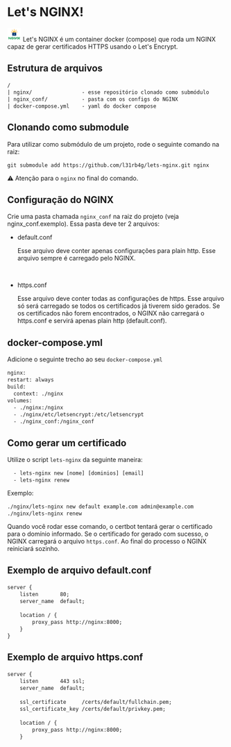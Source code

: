  # Let's NGINX!

<img src="lets-nginx.png" width="32px">
Let's NGINX é um container docker (compose) que roda um NGINX capaz de gerar certificados HTTPS usando o Let's Encrypt.


## Estrutura de arquivos
```
/
| nginx/                - esse repositório clonado como submódulo
| nginx_conf/           - pasta com os configs do NGINX
| docker-compose.yml    - yaml do docker compose
```


## Clonando como submodule
Para utilizar como submódulo de um projeto, rode o seguinte comando na raiz:
```
git submodule add https://github.com/l31rb4g/lets-nginx.git nginx
```
⚠ Atenção para o `nginx` no final do comando.


## Configuração do NGINX
Crie uma pasta chamada `nginx_conf` na raiz do projeto (veja nginx_conf.exemplo). Essa pasta deve ter 2 arquivos:
  - default.conf

    Esse arquivo deve conter apenas configurações para plain http. Esse arquivo sempre é carregado pelo NGINX.
<br>

  - https.conf

    Esse arquivo deve conter todas as configurações de https. Esse arquivo só será carregado se todos os certificados já tiverem sido gerados. Se os certificados não forem encontrados, o NGINX não carregará o https.conf e servirá apenas plain http (default.conf).


## docker-compose.yml
Adicione o seguinte trecho ao seu `docker-compose.yml`
```
nginx:
restart: always
build:
  context: ./nginx
volumes:
  - ./nginx:/nginx
  - ./nginx/etc/letsencrypt:/etc/letsencrypt
  - ./nginx_conf:/nginx_conf
```


## Como gerar um certificado
Utilize o script `lets-nginx` da seguinte maneira:
```
  - lets-nginx new [nome] [dominios] [email]
  - lets-nginx renew
```

Exemplo:
```
./nginx/lets-nginx new default example.com admin@example.com
./nginx/lets-nginx renew
```

Quando você rodar esse comando, o certbot tentará gerar o certificado para o domínio informado. Se o certificado for gerado com sucesso, o NGINX carregará o arquivo `https.conf`. Ao final do processo o NGINX reiniciará sozinho.


## Exemplo de arquivo default.conf
```
server {
    listen       80;
    server_name  default;

    location / {
        proxy_pass http://nginx:8000;
    }
}
```


## Exemplo de arquivo https.conf
```
server {
    listen       443 ssl;
    server_name  default;

    ssl_certificate     /certs/default/fullchain.pem;
    ssl_certificate_key /certs/default/privkey.pem;

    location / {
        proxy_pass http://nginx:8000;
    }
```

